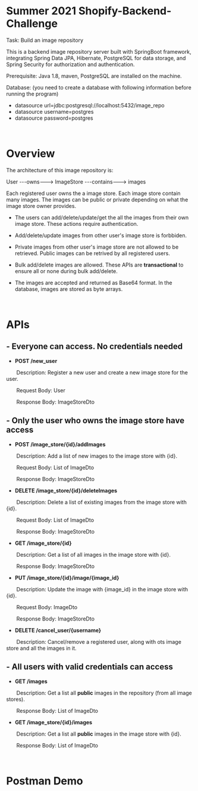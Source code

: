 # Summer 2021 Shopify-Backend-Challenge

Task: Build an image repository

This is a backend image repository server built with SpringBoot framework, integrating Spring Data JPA, Hibernate, PostgreSQL for data storage, and Spring Security for authorization and authentication.



Prerequisite: Java 1.8, maven, PostgreSQL are installed on the machine.

Database: (you need to create a database with following information before running the program)
* datasource url=jdbc:postgresql://localhost:5432/image_repo
* datasource username=postgres
* datasource password=postgres

<br>

# Overview

The architecture of this image repository is:

User ---owns---> ImageStore ---contains---> images

Each registered user owns the a image store. Each image store contain many images. The images can be public or private depending on what the image store owner provides.

* The users can add/delete/update/get the all the images from their own image store. These actions require authentication.

* Add/delete/update images from other user's image store is forbbiden. 

* Private images from other user's image store are not allowed to be retrieved. Public images can be retrived by all registered users.

* Bulk add/delete images are allowed. These APIs are **transactional** to ensure all or none during bulk add/delete.

* The images are accepted and returned as Base64 format. In the database, images are stored as byte arrays.

<br>

# APIs

## - Everyone can access. No credentials needed

- **POST /new_user**

&nbsp;&nbsp;&nbsp;&nbsp;&nbsp;&nbsp;
Description: Register a new user and create a new image store for the user. 

&nbsp;&nbsp;&nbsp;&nbsp;&nbsp;&nbsp;
Request Body: User

&nbsp;&nbsp;&nbsp;&nbsp;&nbsp;&nbsp;
Response Body: ImageStoreDto

## - Only the user who owns the image store have access

- **POST   /image_store/{id}/addImages**

&nbsp;&nbsp;&nbsp;&nbsp;&nbsp;&nbsp;
Description: Add a list of new images to the image store with {id}. 

&nbsp;&nbsp;&nbsp;&nbsp;&nbsp;&nbsp;
Request Body: List of ImageDto

&nbsp;&nbsp;&nbsp;&nbsp;&nbsp;&nbsp;
Response Body: ImageStoreDto


-  **DELETE   /image_store/{id}/deleteImages**

&nbsp;&nbsp;&nbsp;&nbsp;&nbsp;&nbsp;
Description: Delete a list of existing images from the image store with {id}. 

&nbsp;&nbsp;&nbsp;&nbsp;&nbsp;&nbsp;
Request Body: List of ImageDto

&nbsp;&nbsp;&nbsp;&nbsp;&nbsp;&nbsp;
Response Body: ImageStoreDto

-  **GET   /image_store/{id}**

&nbsp;&nbsp;&nbsp;&nbsp;&nbsp;&nbsp;
Description: Get a list of all images in the image store with {id}. 

&nbsp;&nbsp;&nbsp;&nbsp;&nbsp;&nbsp;
Response Body: ImageStoreDto

-  **PUT   /image_store/{id}/image/{image_id}**

&nbsp;&nbsp;&nbsp;&nbsp;&nbsp;&nbsp;
Description: Update the image with {image_id} in the image store with {id}. 

&nbsp;&nbsp;&nbsp;&nbsp;&nbsp;&nbsp;
Request Body: ImageDto

&nbsp;&nbsp;&nbsp;&nbsp;&nbsp;&nbsp;
Response Body: ImageStoreDto

-  **DELETE   /cancel_user/{username}**

&nbsp;&nbsp;&nbsp;&nbsp;&nbsp;&nbsp;
Description: Cancel/remove a registered user, along with ots image store and all the images in it.



## - All users with valid credentials can access

 -  **GET  /images**

&nbsp;&nbsp;&nbsp;&nbsp;&nbsp;&nbsp;
Description: Get a list all **public** images in the repository (from all image stores). 

&nbsp;&nbsp;&nbsp;&nbsp;&nbsp;&nbsp;
Response Body: List of ImageDto

-  **GET  /image_store/{id}/images**

&nbsp;&nbsp;&nbsp;&nbsp;&nbsp;&nbsp;
Description: Get a list all **public** images in the image store with {id}.

&nbsp;&nbsp;&nbsp;&nbsp;&nbsp;&nbsp;
Response Body: List of ImageDto


<br>


# Postman Demo








